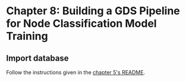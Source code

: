 # Chapter 8: Building a GDS Pipeline for Node Classification Model Training 

## Import database

Follow the instructions given in the [chapter 5's README](../Chapter05/README.md).
